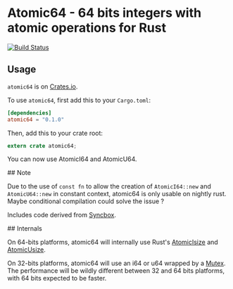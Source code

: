 # Atomic64 - 64 bits integers with atomic operations for Rust

[![Build Status](https://travis-ci.org/obourgain/rust-atomic64.svg?branch=master)](https://travis-ci.org/obourgain/rust-atomic64)

## Usage

`atomic64` is on [Crates.io](https://crates.io/crates/atomic64).

To use `atomic64`, first add this to your `Cargo.toml`:

```toml
[dependencies]
atomic64 = "0.1.0"
```

Then, add this to your crate root:

```rust
extern crate atomic64;
```

You can now use AtomicI64 and AtomicU64.

## Note

Due to the use of `const fn` to allow the creation of `AtomicI64::new` and `AtomicU64::new` in constant context, atomic64 is only usable on nightly rust. Maybe conditional compilation could solve the issue ?

Includes code derived from [Syncbox](https://crates.io/crates/syncbox).

## Internals

On 64-bits platforms, atomic64 will internally use Rust's [AtomicIsize](https://doc.rust-lang.org/std/sync/atomic/struct.AtomicIsize.html) and [AtomicUsize](https://doc.rust-lang.org/std/sync/atomic/struct.AtomicUsize.html).

On 32-bits platforms, atomic64 will use an i64 or u64 wrapped by a [Mutex](https://doc.rust-lang.org/std/sync/struct.Mutex.html). The performance will be wildly different between 32 and 64 bits platforms, with 64 bits expected to be faster.